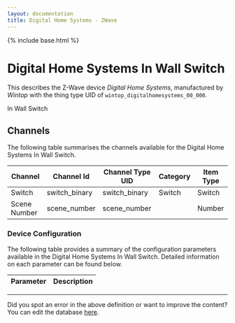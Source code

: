 ```yaml
---
layout: documentation
title: Digital Home Systems - ZWave
---
```


{% include base.html %}

# Digital Home Systems In Wall Switch

This describes the Z-Wave device *Digital Home Systems*, manufactured by *Wintop* with the thing type UID of ```wintop_digitalhomesystems_00_000```. 

In Wall Switch


## Channels
The following table summarises the channels available for the Digital Home Systems In Wall Switch.

| Channel | Channel Id | Channel Type UID | Category | Item Type |
|---------|------------|------------------|----------|-----------|
| Switch | switch_binary | switch_binary | Switch | Switch |
| Scene Number | scene_number | scene_number |  | Number |


### Device Configuration
The following table provides a summary of the configuration parameters available in the Digital Home Systems In Wall Switch.
Detailed information on each parameter can be found below.

| Parameter   | Description |
|-------------|-------------|


---

Did you spot an error in the above definition or want to improve the content?
You can edit the database [here](http://www.cd-jackson.com/index.php/zwave/zwave-device-database/zwave-device-list/devicesummary/634).
